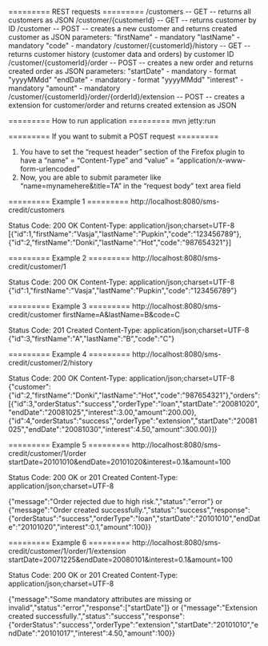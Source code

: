 ========= REST requests =========
/customers                                          -- GET  -- returns all customers as JSON
/customer/{customerId}                              -- GET  -- returns customer by ID
/customer                                           -- POST -- creates a new customer and returns created customer as JSON
    parameters: "firstName"     - mandatory
                "lastName"      - mandatory
                "code"          - mandatory
/customer/{customerId}/history                      -- GET  -- returns customer history (customer data and orders) by customer ID
/customer/{customerId}/order                        -- POST -- creates a new order and returns created order as JSON
    parameters: "startDate"     - mandatory - format "yyyyMMdd"
                "endDate"       - mandatory - format "yyyyMMdd"
                "interest"      - mandatory
                "amount"        - mandatory
/customer/{customerId}/order/{orderId}/extension    -- POST -- creates a extension for customer/order and returns created extension as JSON


========= How to run application =========
mvn jetty:run


========= If you want to submit a POST request =========
1. You have to set the “request header” section of the Firefox plugin
   to have a “name” = “Content-Type” and “value” = “application/x-www-form-urlencoded”
2. Now, you are able to submit parameter like “name=mynamehere&title=TA”
   in the “request body” text area field


========= Example 1 =========
http://localhost:8080/sms-credit/customers

Status Code: 200 OK
Content-Type: application/json;charset=UTF-8
[{"id":1,"firstName":"Vasja","lastName":"Pupkin","code":"123456789"},{"id":2,"firstName":"Donki","lastName":"Hot","code":"987654321"}]


========= Example 2 =========
http://localhost:8080/sms-credit/customer/1

Status Code: 200 OK
Content-Type: application/json;charset=UTF-8
{"id":1,"firstName":"Vasja","lastName":"Pupkin","code":"123456789"}


========= Example 3 =========
http://localhost:8080/sms-credit/customer
firstName=A&lastName=B&code=C

Status Code: 201 Created
Content-Type: application/json;charset=UTF-8
{"id":3,"firstName":"A","lastName":"B","code":"C"}


========= Example 4 =========
http://localhost:8080/sms-credit/customer/2/history

Status Code: 200 OK
Content-Type: application/json;charset=UTF-8
{"customer":{"id":2,"firstName":"Donki","lastName":"Hot","code":"987654321"},"orders":[{"id":3,"orderStatus":"success","orderType":"loan","startDate":"20081020","endDate":"20081025","interest":3.00,"amount":200.00},{"id":4,"orderStatus":"success","orderType":"extension","startDate":"20081025","endDate":"20081030","interest":4.50,"amount":300.00}]}


========= Example 5 =========
http://localhost:8080/sms-credit/customer/1/order
startDate=20101010&endDate=20101020&interest=0.1&amount=100

Status Code: 200 OK or 201 Created
Content-Type: application/json;charset=UTF-8

{"message":"Order rejected due to high risk.","status":"error"}
or
{"message":"Order created successfully.","status":"success","response":{"orderStatus":"success","orderType":"loan","startDate":"20101010","endDate":"20101020","interest":0.1,"amount":100}}


========= Example 6 =========
http://localhost:8080/sms-credit/customer/1/order/1/extension
startDate=20071225&endDate=20080101&interest=0.1&amount=100

Status Code: 200 OK or 201 Created
Content-Type: application/json;charset=UTF-8

{"message":"Some mandatory attributes are missing or invalid","status":"error","response":["startDate"]}
or
{"message":"Extension created successfully.","status":"success","response":{"orderStatus":"success","orderType":"extension","startDate":"20101010","endDate":"20101017","interest":4.50,"amount":100}}
